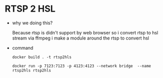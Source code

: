 # RTSP 2 HSL
- why we doing this?
  
    Because rtsp is didn't support by web browser so i convert rtsp to hsl stream via ffmpeg 
    i make a module around the rtsp to convert hsl 

- command 
  ``` shell
  docker build . -t rtsp2hls

  docker run -p 7123:7123 -p 4123:4123 --network bridge  --name rtsp2hls rtsp2hls

  
  ``` 






















